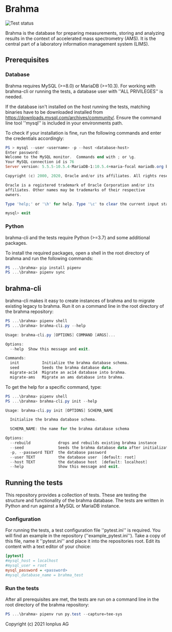 # Brahma

![Test status](https://ci.appveyor.com/api/projects/status/github/Ionplus-AG/brahma?svg=true)

Brahma is the database for preparing measurements, storing and analyzing results in the context of accelerated mass spectrometry (AMS). It is the central part of a laboratory information management system (LIMS).

## Prerequisites

### Database

Brahma requires MySQL (>=8.0) or MariaDB (>=10.3). For working with brahma-cli or running the tests, a database user with ''ALL PRIVILEGES'' is needed.

If the database isn't installed on the host running the tests, matching binaries have to be downloaded installed from https://downloads.mysql.com/archives/community/. Ensure the command line tool ''mysql'' is included in your environments path.

To check if your installation is fine, run the following commands and enter the credentials accordingly:

```powershell
PS > mysql --user <username> -p --host <database-host>
Enter password:
Welcome to the MySQL monitor.  Commands end with ; or \g.
Your MySQL connection id is 76
Server version: 5.5.5-10.5.4-MariaDB-1:10.5.4+maria~focal mariadb.org binary distribution

Copyright (c) 2000, 2020, Oracle and/or its affiliates. All rights reserved.

Oracle is a registered trademark of Oracle Corporation and/or its
affiliates. Other names may be trademarks of their respective
owners.

Type 'help;' or '\h' for help. Type '\c' to clear the current input statement.

mysql> exit
```

### Python

brahma-cli and the tests require Python (>=3.7) and some additional packages.

To install the required packages, open a shell in the root directory of brahma and run the following commands:

```powershell
PS ...\brahma> pip install pipenv
PS ...\brahma> pipenv sync
```

## brahma-cli

brahma-cli makes it easy to create instances of brahma and to migrate existing legacy to brahma. Run it on a command line in the root directory of the brahma repository:

```powershell
PS ...\brahma> pipenv shell
PS ...\brahma> brahma-cli.py --help

Usage: brahma-cli.py [OPTIONS] COMMAND [ARGS]...

Options:
  --help  Show this message and exit.

Commands:
  init          Initialize the brahma database schema.
  seed          Seeds the brahma database data.
  migrate-ac14  Migrate an ac14 database into brahma.
  migrate-ams   Migrate an ams database into brahma.
```

To get the help for a specific command, type:

```powershell
PS ...\brahma> pipenv shell
PS ...\brahma> brahma-cli.py init --help

Usage: brahma-cli.py init [OPTIONS] SCHEMA_NAME

  Initialize the brahma database schema.

  SCHEMA_NAME: the name for the brahma database schema

Options:
  --rebuild            drops and rebuilds existing brahma instance
  --seed               Seeds the brahma database data after initialization.
  -p, --password TEXT  the database password
  --user TEXT          the database user  [default: root]
  --host TEXT          the database host  [default: localhost]
  --help               Show this message and exit.
```


## Running the tests

This repository provides a collection of tests. These are testing the structure and functionality of the brahma database. The tests are written in Python and run against a MySQL or MariaDB instance.

### Configuration

For running the tests, a test configuration file ''pytest.ini'' is required. You will find an example in the repository (''example_pytest.ini''). Take a copy of this file, name it ''pytest.ini'' and place it into the repositories root. Edit its content with a text editor of your choice:

```ini
[pytest]
#mysql_host = localhost
#mysql_user = root
mysql_password = <password>
#mysql_database_name = brahma_test
```

### Run the tests
After all prerequisites are met, the tests are run on a command line in the root directory of the brahma repository:

```powershell
PS ...\brahma> pipenv run py.test --capture=tee-sys
```

Copyright (c) 2021 Ionplus AG
